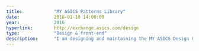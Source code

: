 ```yaml
---
title:            "MY ASICS Patterns Library"
date:             2016-01-10 14:00:00
year:             2016
hyperlink:        http://exchange.asics.com/design
type:             "Design & front-end"
description:      "I am designing and maintaining the MY ASICS Design Guide, or in another words a collection of patterns and components now used to build and scale the MY ASICS ecosystem."
---
```




